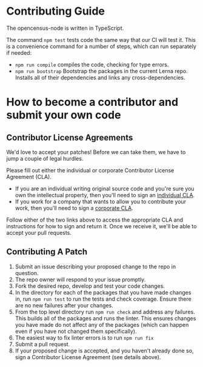 # Contributing Guide

The opencensus-node is written in TypeScript.

The command `npm test` tests code the same way that our CI will test it.
This is a convenience command for a number of steps, which can run separately if needed:

- `npm run compile` compiles the code, checking for type errors.
- `npm run bootstrap` Bootstrap the packages in the current Lerna repo. Installs all of their dependencies and links any cross-dependencies.

# How to become a contributor and submit your own code

## Contributor License Agreements

We'd love to accept your patches! Before we can take them, we have to jump a couple of legal hurdles.

Please fill out either the individual or corporate Contributor License Agreement (CLA).

  * If you are an individual writing original source code and you're sure you own the intellectual property, then you'll need to sign an [individual CLA](http://code.google.com/legal/individual-cla-v1.0.html).
  * If you work for a company that wants to allow you to contribute your work, then you'll need to sign a [corporate CLA](http://code.google.com/legal/corporate-cla-v1.0.html).

Follow either of the two links above to access the appropriate CLA and instructions for how to sign and return it. Once we receive it, we'll be able to accept your pull requests.

## Contributing A Patch

1. Submit an issue describing your proposed change to the repo in question.
1. The repo owner will respond to your issue promptly.
1. Fork the desired repo, develop and test your code changes.
1. In the directory for each of the packages that you have made changes in, run `npm run test` to run the tests and check coverage. Ensure there are no new failures after your changes. 
1. From the top level directory run `npm run check` and address any failures. This builds all of the packages and runs the linter. This ensures changes you have made do not affect any of the packages (which can happen even if you have not changed them specifically).
1. The easiest way to fix linter errors is to run `npm run fix`
1. Submit a pull request.
1. If your proposed change is accepted, and you haven't already done so, sign a Contributor License Agreement (see details above).
